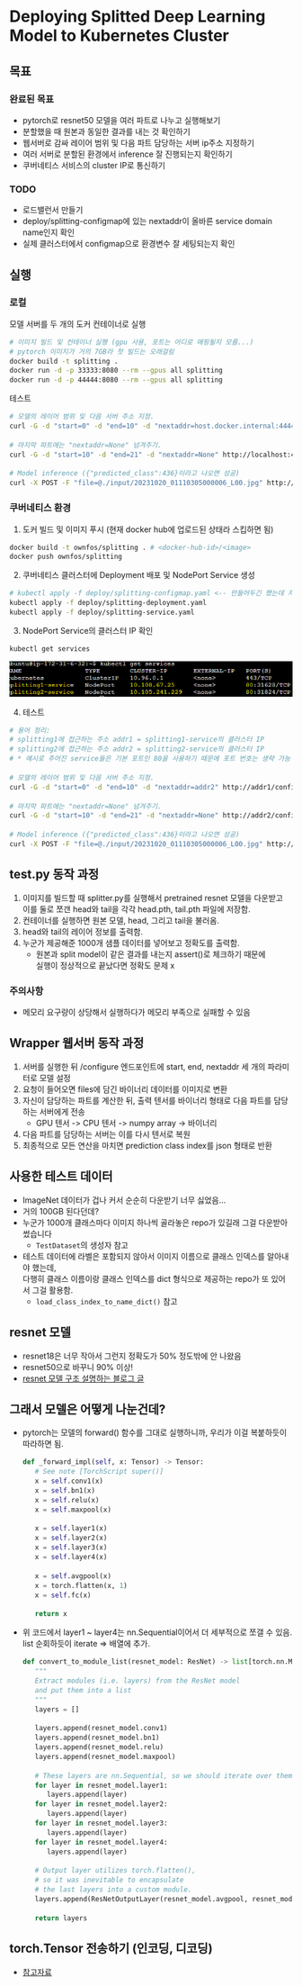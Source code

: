 # Deploying Splitted Deep Learning Model to Kubernetes Cluster

## 목표

### 완료된 목표

- pytorch로 resnet50 모델을 여러 파트로 나누고 실행해보기
- 분할했을 때 원본과 동일한 결과를 내는 것 확인하기
- 웹서버로 감싸 레이어 범위 및 다음 파트 담당하는 서버 ip주소 지정하기
- 여러 서버로 분할된 환경에서 inference 잘 진행되는지 확인하기
- 쿠버네티스 서비스의 cluster IP로 통신하기

### TODO

- 로드밸런서 만들기
- deploy/splitting-configmap에 있는 nextaddr이 올바른 service domain name인지 확인
- 실제 클러스터에서 configmap으로 환경변수 잘 세팅되는지 확인

## 실행

### 로컬

모델 서버를 두 개의 도커 컨테이너로 실행

```sh
# 이미지 빌드 및 컨테이너 실행 (gpu 사용, 포트는 어디로 매핑될지 모름...)
# pytorch 이미지가 거의 7GB라 첫 빌드는 오래걸림
docker build -t splitting .
docker run -d -p 33333:8080 --rm --gpus all splitting
docker run -d -p 44444:8080 --rm --gpus all splitting
```

테스트

```sh
# 모델의 레이어 범위 및 다음 서버 주소 지정.
curl -G -d "start=0" -d "end=10" -d "nextaddr=host.docker.internal:44444" http://localhost:33333/configure

# 마지막 파트에는 "nextaddr=None" 넘겨주기.
curl -G -d "start=10" -d "end=21" -d "nextaddr=None" http://localhost:44444/configure

# Model inference ({"predicted_class":436}이라고 나오면 성공)
curl -X POST -F "file=@./input/20231020_01110305000006_L00.jpg" http://localhost:33333/predict
```

### 쿠버네티스 환경

1. 도커 빌드 및 이미지 푸시 (현재 docker hub에 업로드된 상태라 스킵하면 됨)

```sh
docker build -t ownfos/splitting . # <docker-hub-id>/<image>
docker push ownfos/splitting
```

2. 쿠버네티스 클러스터에 Deployment 배포 및 NodePort Service 생성

```sh
# kubectl apply -f deploy/splitting-configmap.yaml <-- 만들어두긴 했는데 지금 AWS 인스턴스 생성 권한이 없다면서 실패하길래 테스트는 못해봄
kubectl apply -f deploy/splitting-deployment.yaml
kubectl apply -f deploy/splitting-service.yaml
```

3. NodePort Service의 클러스터 IP 확인
```sh
kubectl get services
```
![클러스터 IP 확인](screenshots/getclusterip.png)

4. 테스트
```sh
# 용어 정리:
# splitting1에 접근하는 주소 addr1 = splitting1-service의 클러스터 IP
# splitting2에 접근하는 주소 addr2 = splitting2-service의 클러스터 IP
# * 예시로 주어진 service들은 기본 포트인 80을 사용하기 때문에 포트 번호는 생략 가능

# 모델의 레이어 범위 및 다음 서버 주소 지정.
curl -G -d "start=0" -d "end=10" -d "nextaddr=addr2" http://addr1/configure

# 마지막 파트에는 "nextaddr=None" 넘겨주기.
curl -G -d "start=10" -d "end=21" -d "nextaddr=None" http://addr2/configure

# Model inference ({"predicted_class":436}이라고 나오면 성공)
curl -X POST -F "file=@./input/20231020_01110305000006_L00.jpg" http://addr1/predict
```

<!-- TODO -->

## test.py 동작 과정

1. 이미지를 빌드할 때 splitter.py를 실행해서 pretrained resnet 모델을 다운받고  
이를 둘로 쪼갠 head와 tail을 각각 head.pth, tail.pth 파일에 저장함.
2. 컨테이너를 실행하면 원본 모델, head, 그리고 tail을 불러옴.
3. head와 tail의 레이어 정보를 출력함.
4. 누군가 제공해준 1000개 샘플 데이터를 넣어보고 정확도를 출력함.
   - 원본과 split model이 같은 결과를 내는지 assert()로 체크하기 때문에  
   실행이 정상적으로 끝났다면 정확도 문제 x

### 주의사항

- 메모리 요구량이 상당해서 실행하다가 메모리 부족으로 실패할 수 있음

## Wrapper 웹서버 동작 과정

1. 서버를 실행한 뒤 /configure 엔드포인트에 start, end, nextaddr 세 개의 파라미터로 모델 설정
2. 요청이 들어오면 files에 담긴 바이너리 데이터를 이미지로 변환
3. 자신이 담당하는 파트를 계산한 뒤, 출력 텐서를 바이너리 형태로 다음 파트를 담당하는 서버에게 전송
   - GPU 텐서 -> CPU 텐서 -> numpy array -> 바이너리
4. 다음 파트를 담당하는 서버는 이를 다시 텐서로 복원
5. 최종적으로 모든 연산을 마치면 prediction class index를 json 형태로 반환

## 사용한 테스트 데이터

- ImageNet 데이터가 겁나 커서 순순히 다운받기 너무 싫었음...
- 거의 100GB 된다던데?
- 누군가 1000개 클래스마다 이미지 하나씩 골라놓은 repo가 있길래 그걸 다운받아 썼습니다
  - ```TestDataset```의 생성자 참고
- 테스트 데이터에 라벨은 포함되지 않아서 이미지 이름으로 클래스 인덱스를 알아내야 했는데,  
다행히 클래스 이름이랑 클래스 인덱스를 dict 형식으로 제공하는 repo가 또 있어서 그걸 활용함.
  - ```load_class_index_to_name_dict()``` 참고

## resnet 모델

- resnet18은 너무 작아서 그런지 정확도가 50% 정도밖에 안 나왔음
- resnet50으로 바꾸니 90% 이상!
- [resnet 모델 구조 설명하는 블로그 글](https://jisuhan.tistory.com/71)

## 그래서 모델은 어떻게 나눈건데?

- pytorch는 모델의 forward() 함수를 그대로 실행하니까, 우리가 이걸 복붙하듯이 따라하면 됨.

   ```python
   def _forward_impl(self, x: Tensor) -> Tensor:
      # See note [TorchScript super()]
      x = self.conv1(x)
      x = self.bn1(x)
      x = self.relu(x)
      x = self.maxpool(x)

      x = self.layer1(x)
      x = self.layer2(x)
      x = self.layer3(x)
      x = self.layer4(x)

      x = self.avgpool(x)
      x = torch.flatten(x, 1)
      x = self.fc(x)

      return x
   ```

- 위 코드에서 layer1 ~ layer4는 nn.Sequential이어서 더 세부적으로 쪼갤 수 있음.  
list 순회하듯이 iterate => 배열에 추가.

   ```python
   def convert_to_module_list(resnet_model: ResNet) -> list[torch.nn.Module]:
      """
      Extract modules (i.e. layers) from the ResNet model
      and put them into a list
      """
      layers = []

      layers.append(resnet_model.conv1)
      layers.append(resnet_model.bn1)
      layers.append(resnet_model.relu)
      layers.append(resnet_model.maxpool)

      # These layers are nn.Sequential, so we should iterate over them.
      for layer in resnet_model.layer1:
         layers.append(layer)
      for layer in resnet_model.layer2:
         layers.append(layer)
      for layer in resnet_model.layer3:
         layers.append(layer)
      for layer in resnet_model.layer4:
         layers.append(layer)
      
      # Output layer utilizes torch.flatten(),
      # so it was inevitable to encapsulate
      # the last layers into a custom module.
      layers.append(ResNetOutputLayer(resnet_model.avgpool, resnet_model.fc))

      return layers
   ```

## torch.Tensor 전송하기 (인코딩, 디코딩)

- [참고자료](https://stackoverflow.com/questions/70174676/how-to-send-an-numpy-array-or-a-pytorch-tensor-through-http-post-request-using-r)
